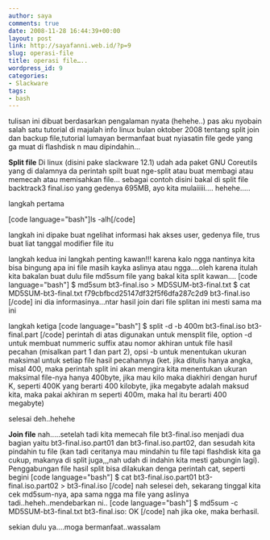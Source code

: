```yaml
---
author: saya
comments: true
date: 2008-11-28 16:44:39+00:00
layout: post
link: http://sayafanni.web.id/?p=9
slug: operasi-file
title: operasi file…..
wordpress_id: 9
categories:
- Slackware
tags:
- bash
---
```


tulisan ini dibuat berdasarkan pengalaman nyata (hehehe..) pas aku nyobain salah satu tutorial di majalah info linux bulan oktober 2008 tentang split join dan backup file,tutorial lumayan bermanfaat buat nyiasatin file gede yang ga muat di flashdisk n mau dipindahin...

**Split file**
Di linux (disini pake slackware 12.1) udah ada paket GNU Coreutils yang di dalamnya da perintah spilt buat nge-split atau buat membagi atau memecah atau memisahkan file...
sebagai contoh disini bakal di split file backtrack3 final.iso yang gedenya 695MB,
ayo kita mulaiiiii....
hehehe.....

<!-- more -->langkah pertama
[code language="bash"]ls -alh[/code]

langkah ini dipake buat ngelihat informasi hak akses user, gedenya file, trus buat liat
tanggal modifier file itu

langkah kedua
ini langkah penting kawan!!! karena kalo ngga nantinya kita bisa bingung apa ini file masih kayka aslinya atau ngga....oleh karena itulah kita bakalan buat dulu file md5sum file yang bakal kita split kawan....
[code language="bash"]
$ md5sum bt3-final.iso > MD5SUM-bt3-final.txt
$ cat MD5SUM-bt3-final.txt
f79cbfbcd25147df32f5f6dfa287c2d9  bt3-final.iso
[/code]
ini dia informasinya...ntar hasil join dari file splitan ini
mesti sama ma ini

langkah ketiga
[code language="bash"]
$ split -d -b 400m bt3-final.iso bt3-final.part
[/code]
perintah di atas digunakan untuk mensplit file, option -d untuk membuat nummeric suffix atau nomor akhiran untuk file hasil pecahan (misalkan part 1 dan part 2), opsi -b untuk menentukan ukuran maksimal untuk setiap file hasil pecahannya (ket. jika ditulis hanya angka, misal 400, maka perintah split ini akan mengira kita menentukan ukuran maksimal file-nya hanya 400byte, jika mau kilo maka diakhiri dengan huruf K, seperti 400K yang berarti 400 kilobyte, jika megabyte adalah maksud kita, maka pakai akhiran m seperti 400m, maka hal itu berarti 400 megabyte)

selesai deh..hehehe

**Join file**
nah.....setelah tadi kita memecah file bt3-final.iso menjadi dua bagian yaitu bt3-final.iso.part01 dan bt3-final.iso.part02, dan sesudah kita pindahin tu file (kan tadi ceritanya mau mindahin tu file tapi flashdisk kita ga cukup, makanya di split juga,,,nah udah di indahin kita mesti gabungin lagi).
Penggabungan file hasil split bisa dilakukan denga perintah cat, seperti begini
[code language="bash"]
$ cat bt3-final.iso.part01 bt3-final.iso.part02 &gt; bt3-final.iso
[/code]
nah selesei deh, sekarang tinggal kita cek md5sum-nya, apa sama ngga ma file yang aslinya tadi..heheh..mendebarkan ni..
[code language="bash"]
$ md5sum -c MD5SUM-bt3-final.txt
bt3-final.iso: OK
[/code]
nah jika oke, maka berhasil.

sekian dulu ya....moga bermanfaat..wassalam
